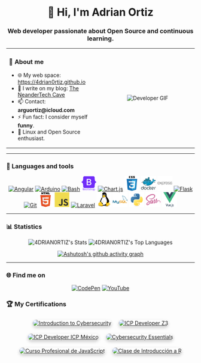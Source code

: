 <h1 align="center">👋 Hi, I'm Adrian Ortiz</h1>
<h3 align="center">Web developer passionate about Open Source and continuous learning.</h3>

<table align="center">
  <tr>
    <td width="50%">
      <h3>🚀 About me</h3>
      <ul>
        <li>🌐 My web space: <a href="https://4drian0rtiz.github.io">https://4drian0rtiz.github.io</a></li>
        <li>📝 I write on my blog: <a href="https://neandertech.netlify.app/blog">The NeanderTech Cave</a></li>
        <li>📫 Contact: <b>arguortiz@icloud.com</b></li>
        <li>⚡ Fun fact: I consider myself <b>funny</b>.</li>
        <li>🐧 Linux and Open Source enthusiast.</li>
      </ul>
    </td>
    <td width="50%" align="center">
      <img src="https://mir-s3-cdn-cf.behance.net/project_modules/hd/06f21a161921919.63cd7887d0a70.gif" alt="Developer GIF" width="100%"/>
    </td>
  </tr>
</table>

---

### 🌟 Languages and tools

<p align="center">
  <a href="https://angular.io" target="_blank"><img src="https://angular.io/assets/images/logos/angular/angular.svg" alt="Angular" width="40" height="40"/></a>
  <a href="https://www.arduino.cc/" target="_blank"><img src="https://cdn.worldvectorlogo.com/logos/arduino-1.svg" alt="Arduino" width="40" height="40"/></a>
  <a href="https://www.gnu.org/software/bash/" target="_blank"><img src="https://www.vectorlogo.zone/logos/gnu_bash/gnu_bash-icon.svg" alt="Bash" width="40" height="40"/></a>
  <a href="https://getbootstrap.com" target="_blank"><img src="https://raw.githubusercontent.com/devicons/devicon/master/icons/bootstrap/bootstrap-plain-wordmark.svg" alt="Bootstrap" width="40" height="40"/></a>
  <a href="https://www.chartjs.org" target="_blank"><img src="https://www.chartjs.org/media/logo-title.svg" alt="Chart.js" width="40" height="40"/></a>
  <a href="https://www.w3schools.com/css/" target="_blank"><img src="https://raw.githubusercontent.com/devicons/devicon/master/icons/css3/css3-original-wordmark.svg" alt="CSS3" width="40" height="40"/></a>
  <a href="https://www.docker.com/" target="_blank"><img src="https://raw.githubusercontent.com/devicons/devicon/master/icons/docker/docker-original-wordmark.svg" alt="Docker" width="40" height="40"/></a>
  <a href="https://expressjs.com" target="_blank"><img src="https://raw.githubusercontent.com/devicons/devicon/master/icons/express/express-original-wordmark.svg" alt="Express.js" width="40" height="40"/></a>
  <a href="https://flask.palletsprojects.com/" target="_blank"><img src="https://www.vectorlogo.zone/logos/palletsprojects_flask/palletsprojects_flask-ar21.svg" alt="Flask" width="40" height="40"/></a>
  <a href="https://git-scm.com/" target="_blank"><img src="https://www.vectorlogo.zone/logos/git-scm/git-scm-icon.svg" alt="Git" width="40" height="40"/></a>
  <a href="https://developer.mozilla.org/en-US/docs/Web/HTML" target="_blank"><img src="https://raw.githubusercontent.com/devicons/devicon/master/icons/html5/html5-original-wordmark.svg" alt="HTML5" width="40" height="40"/></a>
  <a href="https://developer.mozilla.org/en-US/docs/Web/JavaScript" target="_blank"><img src="https://raw.githubusercontent.com/devicons/devicon/master/icons/javascript/javascript-original.svg" alt="JavaScript" width="40" height="40"/></a>
  <a href="https://laravel.com/" target="_blank"><img src="https://www.vectorlogo.zone/logos/laravel/laravel-ar21.svg" alt="Laravel" width="40" height="40"/></a>
  <a href="https://www.linux.org/" target="_blank"><img src="https://raw.githubusercontent.com/devicons/devicon/master/icons/linux/linux-original.svg" alt="Linux" width="40" height="40"/></a>
  <a href="https://www.mysql.com/" target="_blank"><img src="https://raw.githubusercontent.com/devicons/devicon/master/icons/mysql/mysql-original-wordmark.svg" alt="MySQL" width="40" height="40"/></a>
  <a href="https://www.python.org" target="_blank"><img src="https://raw.githubusercontent.com/devicons/devicon/master/icons/python/python-original.svg" alt="Python" width="40" height="40"/></a>
  <a href="https://sass-lang.com" target="_blank"><img src="https://raw.githubusercontent.com/devicons/devicon/master/icons/sass/sass-original.svg" alt="Sass" width="40" height="40"/></a>
  <a href="https://vuejs.org/" target="_blank"><img src="https://raw.githubusercontent.com/devicons/devicon/master/icons/vuejs/vuejs-original-wordmark.svg" alt="Vue.js" width="40" height="40"/></a>
</p>

---

### 📊 Statistics

<p align="center">
    <img src="https://github-readme-stats.vercel.app/api?username=4DRIAN0RTIZ&theme=merko&show_icons=true&hide_border=false&count_private=true" 
          alt="4DRIAN0RTIZ's Stats" 
          style="max-width: 100%; height: auto; margin: auto;">
    <img src="https://github-readme-stats.vercel.app/api/top-langs/?username=4DRIAN0RTIZ&theme=merko&show_icons=true&hide_border=false&layout=compact" 
          alt="4DRIAN0RTIZ's Top Languages" 
          style="max-width: 100%; height: auto; margin: auto;">
</p>

<p align="center">
  <a href="https://github.com/ashutosh00710/github-readme-activity-graph">
    <img src="https://github-readme-activity-graph.vercel.app/graph?username=4DRIAN0RTIZ&custom_title=4DRIAN0RTIZ%20Profile&hide_border=true&theme=merko" alt="Ashutosh's github activity graph" style="max-width: 100%; height: auto; margin: auto;">
  </a>
</p>

---

### 🌐 Find me on

<p align="center">
  <a href="https://codepen.io/4drian0rtiz" target="_blank"><img src="https://raw.githubusercontent.com/rahuldkjain/github-profile-readme-generator/master/src/images/icons/Social/codepen.svg" alt="CodePen" width="40" height="40"/></a>
  <a href="https://www.youtube.com/channel/UCA-bVAv5yTJcgDdzcXoAz9Q" target="_blank"><img src="https://raw.githubusercontent.com/rahuldkjain/github-profile-readme-generator/master/src/images/icons/Social/youtube.svg" alt="YouTube" width="40" height="40"/></a>
</p>

<h3>🏆 My Certifications</h3>

<div align="center" style="display: flex; flex-wrap: wrap; justify-content: center; gap: 20px; padding: 10px;">
  <a href="https://github.com/user-attachments/assets/1c6efbe3-4c0a-4e49-b293-f0964e35bdd1" target="_blank">
    <img src="https://github.com/user-attachments/assets/1c6efbe3-4c0a-4e49-b293-f0964e35bdd1" alt="Introduction to Cybersecurity"
         style="width: 250px; height: 180px; object-fit: cover; border-radius: 10px; box-shadow: 0 4px 8px rgba(0,0,0,0.2);" />
  </a>
  <a href="https://github.com/user-attachments/assets/f92e4658-40a6-4f8b-ae39-ea81b72af12a" target="_blank">
    <img src="https://github.com/user-attachments/assets/f92e4658-40a6-4f8b-ae39-ea81b72af12a" alt="ICP Developer Z3"
         style="width: 250px; height: 180px; object-fit: cover; border-radius: 10px; box-shadow: 0 4px 8px rgba(0,0,0,0.2);" />
  </a>
  <a href="https://github.com/user-attachments/assets/3c6ba9f1-82dc-4cff-be49-aa409e1005e3" target="_blank">
    <img src="https://github.com/user-attachments/assets/3c6ba9f1-82dc-4cff-be49-aa409e1005e3" alt="ICP Developer ICP México"
         style="width: 250px; height: 180px; object-fit: cover; border-radius: 10px; box-shadow: 0 4px 8px rgba(0,0,0,0.2);" />
  </a>
  <a href="https://github.com/user-attachments/assets/784121ef-8605-450a-adeb-6f9b09055f6f" target="_blank">
    <img src="https://github.com/user-attachments/assets/784121ef-8605-450a-adeb-6f9b09055f6f" alt="Cybersecurity Essentials"
         style="width: 250px; height: 180px; object-fit: cover; border-radius: 10px; box-shadow: 0 4px 8px rgba(0,0,0,0.2);" />
  </a>
  <a href="https://github.com/user-attachments/assets/36a4478e-a00e-4d04-a1e7-ba346894da5e" target="_blank">
    <img src="https://github.com/user-attachments/assets/36a4478e-a00e-4d04-a1e7-ba346894da5e" alt="Curso Profesional de JavaScript"
         style="width: 250px; height: 180px; object-fit: cover; border-radius: 10px; box-shadow: 0 4px 8px rgba(0,0,0,0.2);" />
  </a>
  <a href="https://github.com/user-attachments/assets/12afc83f-4f20-4c62-ae57-e31b7755883d" target="_blank">
    <img src="https://github.com/user-attachments/assets/12afc83f-4f20-4c62-ae57-e31b7755883d" alt="Clase de Introducción a R"
         style="width: 250px; height: 180px; object-fit: cover; border-radius: 10px; box-shadow: 0 4px 8px rgba(0,0,0,0.2);" />
  </a>
</div>


